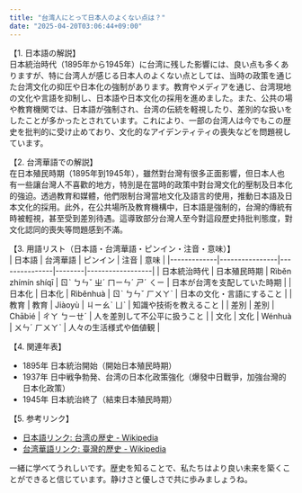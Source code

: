 ```yaml
---
title: "台湾人にとって日本人のよくない点は？"
date: "2025-04-20T03:06:44+09:00"
---
```


【1. 日本語の解説】  
日本統治時代（1895年から1945年）に台湾に残した影響には、良い点も多くありますが、特に台湾人が感じる日本人のよくない点としては、当時の政策を通じた台湾文化の抑圧や日本化の強制があります。教育やメディアを通じ、台湾現地の文化や言語を抑制し、日本語や日本文化の採用を進めました。また、公共の場や教育機関では、日本語が強制され、台湾の伝統を軽視したり、差別的な扱いをしたことが多かったとされています。これにより、一部の台湾人は今でもこの歴史を批判的に受け止めており、文化的なアイデンティティの喪失などを問題視しています。

【2. 台湾華語での解説】  
在日本殖民時期（1895年到1945年），雖然對台灣有很多正面影響，但日本人也有一些讓台灣人不喜歡的地方，特別是在當時的政策中對台灣文化的壓制及日本化的強迫。透過教育和媒體，他們限制台灣當地文化及語言的使用，推動日本語及日本文化的採用。此外，在公共場所及教育機構中，日本語是強制的，台灣的傳統有時被輕視，甚至受到差別待遇。這導致部分台灣人至今對這段歷史持批判態度，對文化認同的喪失等問題感到不滿。

【3. 用語リスト（日本語・台湾華語・ピンイン・注音・意味）】  
| 日本語      | 台湾華語        | ピンイン       | 注音     | 意味               |
|-------------|----------------|---------------|--------|------------------|
| 日本統治時代 | 日本殖民時期   | Rìběn zhímín shíqī | ㄖˋ ㄅㄣˇ ㄓˊ ㄇㄧㄣˊ ㄕˊ ㄑㄧ   | 日本が台湾を支配していた時期  |
| 日本化      | 日本化         | Rìběnhuà      | ㄖˋ ㄅㄣˇ ㄏㄨㄚˋ | 日本の文化・言語にすること  |
| 教育        | 教育           | Jiàoyù        | ㄐㄧㄠˋ ㄩˋ     | 知識や技術を教えること     |
| 差別        | 差別           | Chābié        | ㄔㄚ ㄅㄧㄝˊ     | 人を差別して不公平に扱うこと |
| 文化        | 文化           | Wénhuà        | ㄨㄣˊ ㄏㄨㄚˋ    | 人々の生活様式や価値観     |

【4. 関連年表】  
- 1895年 日本統治開始（開始日本殖民時期）  
- 1937年 日中戦争勃発、台湾の日本化政策強化（爆發中日戰爭，加強台灣的日本化政策）  
- 1945年 日本統治終了（結束日本殖民時期）  

【5. 参考リンク】  
- [日本語リンク: 台湾の歴史 - Wikipedia](https://ja.wikipedia.org/wiki/台湾の歴史)  
- [台湾華語リンク: 臺灣的歷史 - Wikipedia](https://zh.wikipedia.org/zh-tw/臺灣的歷史)  

一緒に学べてうれしいです。歴史を知ることで、私たちはより良い未来を築くことができると信じています。静けさと優しさで共に歩みましょうね。